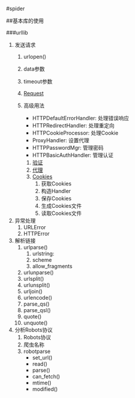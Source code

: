 #spider  

##基本库的使用  

###urllib  

1. 发送请求
    1. urlopen()
    2. data参数
    3. timeout参数
    4. [Request](./urllib/useRequest.py)
    5. 高级用法
        * HTTPDefaultErrorHandler: 处理错误响应
        * HTTPRedirectHandler: 处理重定向
        * HTTPCookieProcessor: 处理Cookie
        * ProxyHandler: 设置代理
        * HTTPPasswordMgr: 管理密码
        * HTTPBasicAuthHandler: 管理认证
    
        1. [验证](urllib/advanceCheck.py)  
        2. [代理](urllib/advanceAgent.py)  
        3. [Cookies](urllib/advanceCookies.py)  
            1. 获取Cookies
            2. 构造Handler
            3. 保存Cookies
            4. 生成Cookies文件
            5. 读取Cookies文件
2. 异常处理
    1. URLError
    2. HTTPError
3. 解析链接
    1. urlparse()
        1. urlstring:
        2. scheme
        3. allow_fragments
    2. urlunparse()
    3. urlsplit()
    4. urlunsplit()
    5. urljoin()
    6. urlencode()
    7. parse_qs()
    8. parse_qsl()
    9. quote()
    10. unquote()
4. 分析Robots协议
    1. Robots协议
    2. 爬虫名称
    3. robotparse
        * set_url()
        * read()
        * parse()
        * can_fetch()
        * mtime()
        * modified()